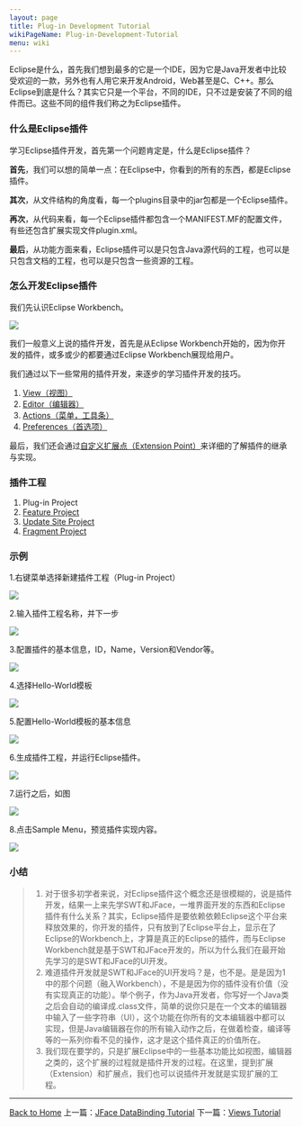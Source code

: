 ```yaml
---
layout: page
title: Plug-in Development Tutorial
wikiPageName: Plug-in-Development-Tutorial
menu: wiki
---
```


Eclipse是什么，首先我们想到最多的它是一个IDE，因为它是Java开发者中比较受欢迎的一款，另外也有人用它来开发Android，Web甚至是C、C++。那么Eclipse到底是什么？其实它只是一个平台，不同的IDE，只不过是安装了不同的组件而已。这些不同的组件我们称之为Eclipse插件。

### 什么是Eclipse插件

学习Eclipse插件开发，首先第一个问题肯定是，什么是Eclipse插件？

**首先**，我们可以想的简单一点：在Eclipse中，你看到的所有的东西，都是Eclipse插件。

**其次**，从文件结构的角度看，每一个plugins目录中的jar包都是一个Eclipse插件。

**再次**，从代码来看，每一个Eclipse插件都包含一个MANIFEST.MF的配置文件，有些还包含扩展实现文件plugin.xml。

**最后**，从功能方面来看，Eclipse插件可以是只包含Java源代码的工程，也可以是只包含文档的工程，也可以是只包含一些资源的工程。

### 怎么开发Eclipse插件

我们先认识Eclipse Workbench。

![]({{site.baseurl}}/eclipse.tutorial/wiki/images/image_plugin_workbench.png)

我们一般意义上说的插件开发，首先是从Eclipse Workbench开始的，因为你开发的插件，或多或少的都要通过Eclipse Workbench展现给用户。

我们通过以下一些常用的插件开发，来逐步的学习插件开发的技巧。

1. [View（视图）](http://ecsoya.github.io/eclipse.tutorial/wiki/Views-Tutorial)
2. [Editor（编辑器）](http://ecsoya.github.io/eclipse.tutorial/wiki/Editors-Tutorial)
3. [Actions（菜单，工具条）](http://ecsoya.github.io/eclipse.tutorial/wiki/Action-and-Menus-Tutorial)
4. [Preferences（首选项）](http://ecsoya.github.io/eclipse.tutorial/wiki/Preferences-Tutorial)

最后，我们还会通过[自定义扩展点（Extension Point）](http://ecsoya.github.io/eclipse.tutorial/wiki/ExtensionPoint-Tutorial)来详细的了解插件的继承与实现。

### 插件工程

1. Plug-in Project
2. [Feature Project](http://ecsoya.github.io/eclipse.tutorial/wiki/Feature-Project-Tutorial)
3. [Update Site Project](http://ecsoya.github.io/eclipse.tutorial/wiki/UpdateSite-Project-Tutorial)
4. [Fragment Project](http://ecsoya.github.io/eclipse.tutorial/wiki/Fragment-Project-Tutorial)

### 示例

1.右键菜单选择新建插件工程（Plug-in Project）

![]({{site.baseurl}}/eclipse.tutorial/wiki/images/create-plugin-1.png)

2.输入插件工程名称，并下一步

![]({{site.baseurl}}/eclipse.tutorial/wiki/images/create-plugin-2.png)

3.配置插件的基本信息，ID，Name，Version和Vendor等。

![]({{site.baseurl}}/eclipse.tutorial/wiki/images/create-plugin-3.png)

4.选择Hello-World模板

![]({{site.baseurl}}/eclipse.tutorial/wiki/images/create-plugin-4.png)

5.配置Hello-World模板的基本信息

![]({{site.baseurl}}/eclipse.tutorial/wiki/images/create-plugin-5.png)

6.生成插件工程，并运行Eclipse插件。

![]({{site.baseurl}}/eclipse.tutorial/wiki/images/create-plugin-6.png)

7.运行之后，如图

![]({{site.baseurl}}/eclipse.tutorial/wiki/images/create-plugin-7.png)

8.点击Sample Menu，预览插件实现内容。

![]({{site.baseurl}}/eclipse.tutorial/wiki/images/create-plugin-8.png)

### 小结
>
> 1. 对于很多初学者来说，对Eclipse插件这个概念还是很模糊的，说是插件开发，结果一上来先学SWT和JFace，一堆界面开发的东西和Eclipse插件有什么关系？其实，Eclipse插件是要依赖依赖Eclipse这个平台来释放效果的，你开发的插件，只有放到了Eclipse平台上，显示在了Eclipse的Workbench上，才算是真正的Eclipse的插件，而与Eclipse Workbench就是基于SWT和JFace开发的，所以为什么我们在最开始先学习的是SWT和JFace的UI开发。
> 2. 难道插件开发就是SWT和JFace的UI开发吗？是，也不是。是是因为1中的那个问题（融入Workbench），不是是因为你的插件没有价值（没有实现真正的功能）。举个例子，作为Java开发者，你写好一个Java类之后会自动的编译成.class文件，简单的说你只是在一个文本的编辑器中输入了一些字符串（UI），这个功能在你所有的文本编辑器中都可以实现，但是Java编辑器在你的所有输入动作之后，在做着检查，编译等等的一系列你看不见的操作，这才是这个插件真正的价值所在。
> 3. 我们现在要学的，只是扩展Eclipse中的一些基本功能比如视图，编辑器之类的，这个扩展的过程就是插件开发的过程。在这里，提到扩展（Extension）和扩展点，我们也可以说插件开发就是实现扩展的工程。
> 

***
[Back to Home]({{site.baseurl}}/eclipse.tutorial/wiki/) 上一篇：[JFace DataBinding Tutorial](http://ecsoya.github.io/eclipse.tutorial/wiki/JFace-DataBinding-Tutorial) 下一篇：[Views Tutorial](http://ecsoya.github.io/eclipse.tutorial/wiki/Views-Tutorial)
